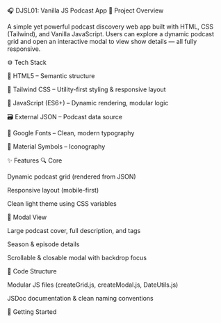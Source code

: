 🎧 DJSL01: Vanilla JS Podcast App
📌 Project Overview

A simple yet powerful podcast discovery web app built with HTML, CSS (Tailwind), and Vanilla JavaScript. Users can explore a dynamic podcast grid and open an interactive modal to view show details — all fully responsive.

⚙️ Tech Stack

🧱 HTML5 – Semantic structure

🎨 Tailwind CSS – Utility-first styling & responsive layout

📜 JavaScript (ES6+) – Dynamic rendering, modular logic

🗃️ External JSON – Podcast data source

🔡 Google Fonts – Clean, modern typography

🧩 Material Symbols – Iconography

✨ Features
🔍 Core

Dynamic podcast grid (rendered from JSON)

Responsive layout (mobile-first)

Clean light theme using CSS variables

💬 Modal View

Large podcast cover, full description, and tags

Season & episode details

Scrollable & closable modal with backdrop focus

🧼 Code Structure

Modular JS files (createGrid.js, createModal.js, DateUtils.js)

JSDoc documentation & clean naming conventions

🚀 Getting Started
